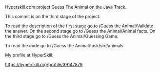 Hyperskill.com project Guess The Animal on the Java Track.

This commit is on the third stage of the project.

To read the description of the first stage go to /Guess the Animal/Validate the answer.
On the second stage go to /Guess the Animal/Animal facts.
On the third stage go to /Guess the Animal/Guessing Game.



To read the code go to /Guess the Animal/task/src/animals


My profile at HyperSkill:

https://hyperskill.org/profile/39147879
